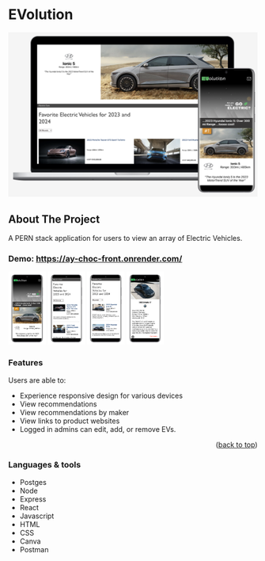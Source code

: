 # EVolution

<div>

![img](./client/src/images/Mock-sample.png)

</div>

## About The Project

A PERN stack application for users to view an array of Electric Vehicles.

### Demo: https://ay-choc-front.onrender.com/

<div>
<img width=15% alt="sample" src="/client/src/images/M1-mock.png">
<img width=15% alt="sample" src="/client/src/images/M2-mock.png">
<img width=15% alt="sample" src="/client/src/images/M3-mock.png">
<img width=15% alt="sample" src="/client/src/images/M4-mock.png">

### Features

Users are able to:

- Experience responsive design for various devices
- View recommendations
- View recommendations by maker
- View links to product websites
- Logged in admins can edit, add, or remove EVs.

<p align="right">(<a href="#readme-top">back to top</a>)</p>

### Languages & tools

- Postges
- Node
- Express
- React
- Javascript
- HTML
- CSS
- Canva
- Postman
